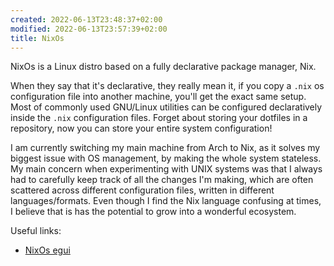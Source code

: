 ```yaml
---
created: 2022-06-13T23:48:37+02:00
modified: 2022-06-13T23:57:39+02:00
title: NixOs
---
```


NixOs is a Linux distro based on a fully declarative package manager, Nix.

When they say that it's declarative, they really mean it, if you copy a `.nix` os configuration file into another machine, you'll get the exact same setup. Most of commonly used GNU/Linux utilities can be configured declaratively inside the `.nix` configuration files. Forget about storing your dotfiles in a repository, now you can store your entire system configuration!

I am currently switching my main machine from Arch to Nix, as it solves my biggest issue with OS management, by making the whole system stateless. My main concern when experimenting with UNIX systems was that I always had to carefully keep track of all the changes I'm making, which are often scattered across different configuration files, written in different languages/formats. Even though I find the Nix language confusing at times, I believe that is has the potential to grow into a wonderful ecosystem.

Useful links:
- [NixOs egui](https://scvalex.net/posts/63/)
